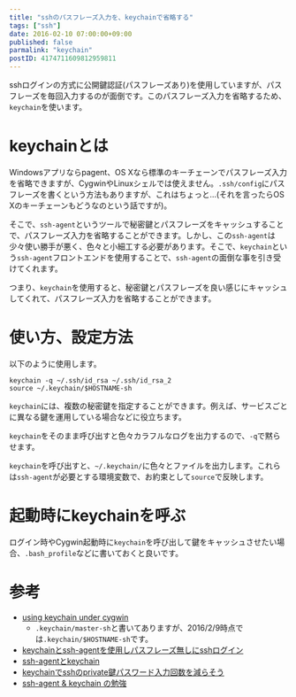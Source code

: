 ```yaml
---
title: "sshのパスフレーズ入力を、keychainで省略する"
tags: ["ssh"]
date: 2016-02-10 07:00:00+09:00
published: false
parmalink: "keychain"
postID: 4174711609812959811
---
```


sshログインの方式に公開鍵認証(パスフレーズあり)を使用していますが、パスフレーズを毎回入力するのが面倒です。このパスフレーズ入力を省略するため、`keychain`を使います。

<!-- more -->

# keychainとは

Windowsアプリならpagent、OS Xなら標準のキーチェーンでパスフレーズ入力を省略できますが、CygwinやLinuxシェルでは使えません。`.ssh/config`にパスフレーズを書くという方法もありますが、これはちょっと…(それを言ったらOS Xのキーチェーンもどうなのという話ですが)。

そこで、`ssh-agent`というツールで秘密鍵とパスフレーズをキャッシュすることで、パスフレーズ入力を省略することができます。しかし、この`ssh-agent`は少々使い勝手が悪く、色々と小細工する必要があります。そこで、`keychain`という`ssh-agent`フロントエンドを使用することで、`ssh-agent`の面倒な事を引き受けてくれます。

つまり、`keychain`を使用すると、秘密鍵とパスフレーズを良い感じにキャッシュしてくれて、パスフレーズ入力を省略することができます。

# 使い方、設定方法

以下のように使用します。

```
keychain -q ~/.ssh/id_rsa ~/.ssh/id_rsa_2
source ~/.keychain/$HOSTNAME-sh
```

`keychain`には、複数の秘密鍵を指定することができます。例えば、サービスごとに異なる鍵を運用している場合などに役立ちます。

`keychain`をそのまま呼び出すと色々カラフルなログを出力するので、`-q`で黙らせます。

`keychain`を呼び出すと、`~/.keychain/`に色々とファイルを出力します。これらは`ssh-agent`が必要とする環境変数で、お約束として`source`で反映します。

# 起動時にkeychainを呼ぶ

ログイン時やCygwin起動時に`keychain`を呼び出して鍵をキャッシュさせたい場合、`.bash_profile`などに書いておくと良いです。

# 参考

* [using keychain under cygwin](https://thomaswabner.wordpress.com/2009/11/06/using-keychain-under-cygwin/)
    * `.keychain/master-sh`と書いてありますが、2016/2/9時点では`.keychain/$HOSTNAME-sh`です。
* [keychainとssh-agentを使用しパスフレーズ無しにsshログイン](http://qiita.com/yyamamot/items/1bc1dd93692bf9379f3e)
* [ssh-agentとkeychain](http://iamapen.hatenablog.com/entry/2014/02/14/055644)
* [keychainでsshのprivate鍵パスワード入力回数を減らそう](http://qiita.com/tukiyo3/items/045f86c4242ec53953e2)
* [ssh-agent & keychain の勉強](http://www.hasta-pronto.org/2006/12/10/sshagent-keycha/)

